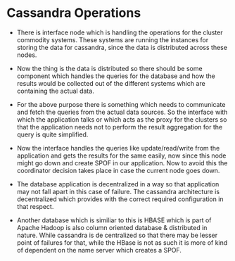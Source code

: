 # Cassandra Operations

* There is interface node which is handling the operations for the cluster commodity systems. These systems are running the instances for storing the data for cassandra, since the data is distributed across these nodes. 

* Now the thing is the data is distributed so there should be some component which handles the queries for the database and how the results would be collected out of the different systems which are containing the actual data. 

* For the above purpose there is something which needs to communicate and fetch the queries from the actual data sources. So the interface with which the application talks or which acts as the proxy for the clusters so that the application needs not to perform the result aggregation for the query is quite simplified. 

* Now the interface handles the queries like update/read/write from the application and gets the results for the same easily, now since this node might go down and create SPOF in our application. Now to avoid this the coordinator decision takes place in case the current node goes down. 

* The database application is decentralized in a way so that application may not fall apart in this case of failure. The cassandra architecture is decentralized which provides with the correct required configuration in that respect. 

* Another database which is similiar to this is HBASE which is part of Apache Hadoop is also column oriented database & distributed in nature. While cassandra is de centralized so that there may be lesser point of failures for that, while the HBase is not as such it is more of kind of dependent on the name server which creates a SPOF. 